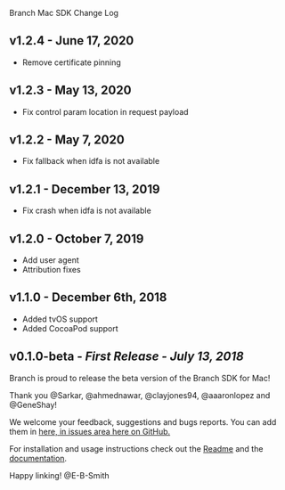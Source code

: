 Branch Mac SDK Change Log

## v1.2.4 - June 17, 2020
* Remove certificate pinning

## v1.2.3 - May 13, 2020
* Fix control param location in request payload

## v1.2.2 - May 7, 2020
* Fix fallback when idfa is not available

## v1.2.1 - December 13, 2019
* Fix crash when idfa is not available

## v1.2.0 - October 7, 2019
* Add user agent
* Attribution fixes

## v1.1.0 - December 6th, 2018
* Added tvOS support
* Added CocoaPod support

## v0.1.0-beta - *First Release - July 13, 2018*

Branch is proud to release the beta version of the Branch SDK for Mac!

Thank you @Sarkar, @ahmednawar, @clayjones94, @aaaronlopez and @GeneShay!

We welcome your feedback, suggestions and bugs reports. You can add them in [here, in issues area here on GitHub.](https://github.com/BranchMetrics/mac-branch-deep-linking/issues)

For installation and usage instructions check out the [Readme](https://github.com/BranchMetrics/mac-branch-deep-linking/blob/master/README.md) and the [documentation](https://branchmetrics.github.io/mac-branch-deep-linking/index.html).

Happy linking!
@E-B-Smith
